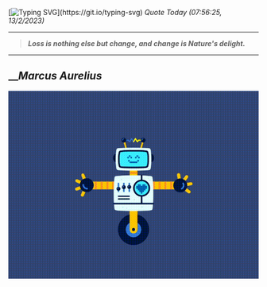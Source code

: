 [![Typing SVG](https://readme-typing-svg.herokuapp.com?font=Press+Start+2P&color=C2F784&size=35&width=900&height=100&lines=Hello+World%2C+I'm+Hung+!)](https://git.io/typing-svg) 
_Quote Today (07:56:25, 13/2/2023)_
___
>**_Loss is nothing else but change, and change is Nature's delight._**
___

## __**_Marcus Aurelius_**

![RobotDance](src/assets/images/robot-dancing-dribble.gif?style=center)
